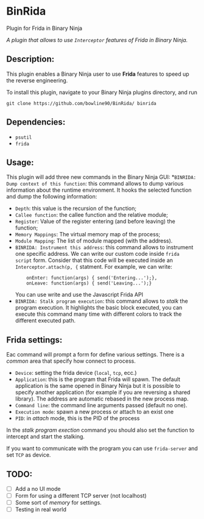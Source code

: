 # BinRida
Plugin for Frida in Binary Ninja

_A plugin that allows to use `Interceptor` features of Frida in Binary Ninja._

## Description:

This plugin enables a Binary Ninja user to use **Frida** features to speed up the reverse engineering.

To install this plugin, navigate to your Binary Ninja plugins directory, and run

```
git clone https://github.com/bowline90/BinRida/ binrida
```

## Dependencies:
- `psutil`
- `frida`

## Usage:
This plugin will add three new commands in the Binary Ninja GUI:
*`BINRIDA: Dump context of this function`: this command allows to dump various information about the runtime environment. It hooks the selected function and dump the following information:
  * `Depth`: this value is the recursion of the function;
  * `Callee function`: the callee function and the relative module;
  * `Register`: Value of the register entering (and before leaving) the function;
  * `Memory Mappings`: The virtual memory map of the process;
  * `Module Mapping`: The list of module mapped (with the address).
* `BINRIDA: Instrument this address`: this command allows to instrument one specific address. We can write our custom code inside `frida script` form. Consider that this code will be executed inside an `Interceptor.attach(p, {` statment. 
    For example, we can write:
    ```
        onEnter: function(args) { send('Entering...');},
        onLeave: function(args) { send('Leaving...');}
    ```
    You can use write and use the Javascript Frida API
* `BINRIDA: Stalk program execution`: this command allows to _stalk_ the program execution. It highlights the basic block executed, you can execute this command many time with different colors to track the different executed path.

## Frida settings:
Eac command will prompt a form for define various settings. There is a _common_ area that specify how connect to process.
* `Device`: setting the frida device (`local`, `tcp`, ecc.)
* `Application`: this is the program that Frida will spawn. The default application is the same opened in Binary Ninja but it is possible to specify another application (for example if you are reversing a shared library). The address are automatic rebased in the new process map.
* `Command line`: the command line arguments passed (default no one).
* `Execution mode`: spawn a new process or attach to an exist one
* `PID`: in _attach_ mode, this is the PID of the process

In the _stalk program exection_ command you should also set the function to intercept and start the stalking.

If you want to communicate with the program you can use `frida-server` and set `TCP` as device.
## TODO:
- [ ] Add a no UI mode
- [ ] Form for using a different TCP server (not localhost)
- [ ] Some sort of _memory_ for settings.
- [ ] Testing in real world
